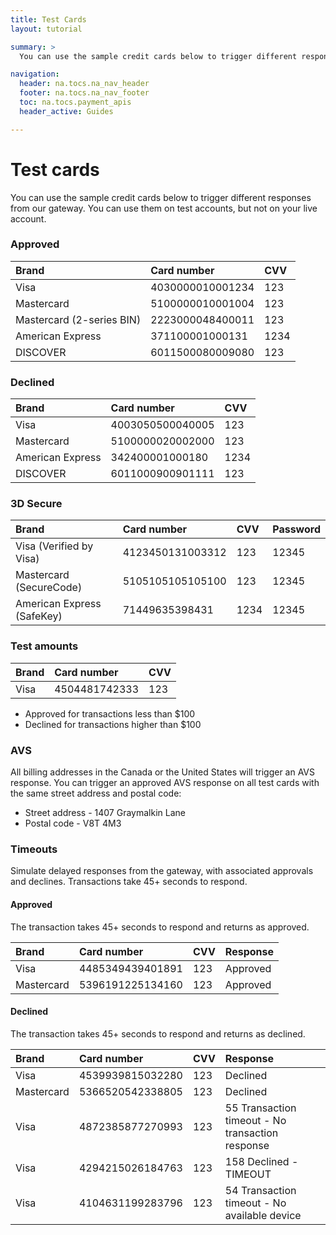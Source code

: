 ```yaml
---
title: Test Cards
layout: tutorial

summary: >
  You can use the sample credit cards below to trigger different responses from our gateway.

navigation:
  header: na.tocs.na_nav_header
  footer: na.tocs.na_nav_footer
  toc: na.tocs.payment_apis
  header_active: Guides

---
```


# Test cards

You can use the sample credit cards below to trigger different responses from our gateway. You can use them on test accounts, but not on your live account.

### Approved

| Brand                     | Card number      | CVV  |
|:--------------------------|:-----------------|:-----|
| Visa                      | 4030000010001234 | 123  |
| Mastercard                | 5100000010001004 | 123  |
| Mastercard (2-series BIN) | 2223000048400011 | 123  |
| American Express          | 371100001000131  | 1234 |
| DISCOVER                  | 6011500080009080 | 123  |

### Declined

| Brand                     | Card number      | CVV  |
|:--------------------------|:-----------------|:-----|
| Visa                      | 4003050500040005 | 123  |
| Mastercard                | 5100000020002000 | 123  |
| American Express          | 342400001000180  | 1234 |
| DISCOVER                  | 6011000900901111 | 123  |

### 3D Secure

| Brand                      | Card number      | CVV  | Password |
|:---------------------------|:-----------------|:-----|:---------|
| Visa (Verified by Visa)    | 4123450131003312 | 123  | 12345    |
| Mastercard (SecureCode)    | 5105105105105100 | 123  | 12345    |
| American Express (SafeKey) | 71449635398431   | 1234 | 12345    |

### Test amounts

| Brand                     | Card number      | CVV  |
|:--------------------------|:-----------------|:-----|
| Visa                      | 4504481742333    | 123  |

- Approved for transactions less than $100
- Declined for transactions higher than $100

### AVS
All billing addresses in the Canada or the United States will trigger an AVS response. You can trigger an approved AVS response on all test cards with the same street address and postal code:

- Street address - 1407 Graymalkin Lane
- Postal code - V8T 4M3

### Timeouts
Simulate delayed responses from the gateway, with associated approvals and declines. Transactions take 45+ seconds to respond.

#### Approved
The transaction takes 45+ seconds to respond and returns as approved.

| Brand                    | Card number        | CVV  | Response            |
| :------------------------| :------------------| :----| :-------------------|
| Visa                     | 4485349439401891   | 123  | Approved            |
| Mastercard               | 5396191225134160   | 123  | Approved            |

#### Declined
The transaction takes 45+ seconds to respond and returns as declined.

| Brand                    | Card number        | CVV| Response                                           |    
| :------------------------| :------------------| :----| :------------------------------------------------|
| Visa                     | 4539939815032280   | 123  | Declined                                         |                     
| Mastercard               | 5366520542338805   | 123  | Declined                                         |
| Visa                     | 4872385877270993   | 123  | 55 Transaction timeout - No transaction response |
| Visa                     | 4294215026184763   | 123  | 158 Declined - TIMEOUT                           |
| Visa                     | 4104631199283796   | 123  | 54 Transaction timeout - No available device     |

